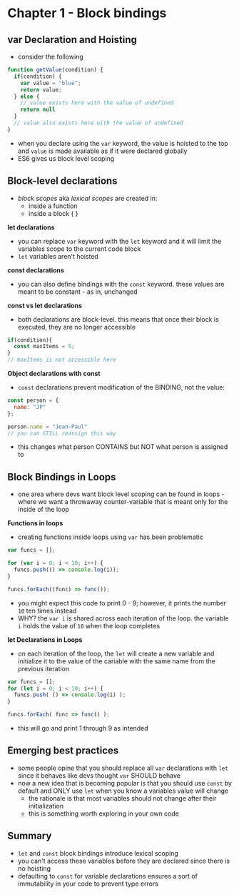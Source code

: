 # Chapter 1 - Block bindings
## var Declaration and Hoisting

* consider the following

```js
function getValue(condition) {
  if(condition) {
    var value = "blue";
    return value;
  } else {
    // value exists here with the value of undefined
    return null
  }
  // value also exists here with the value of undefined
}
```

* when you declare using the `var` keyword, the value is hoisted to the top and `value` is made available as if it were declared globally
* ES6 gives us block level scoping

## Block-level declarations
* *block scopes* aka *lexical scopes* are created in:
  - inside a function
  - inside a block { }

**let declarations**

* you can replace `var` keyword with the `let` keyword and it will limit the variables scope to the current code block
* `let` variables aren't hoisted

**const declarations**

* you can also define bindings with the `const` keyword. these values are meant to be constant - as in, unchanged

**const vs let declarations**

* both declarations are block-level. this means that once their block is executed, they are no longer accessible

```js
if(condition){
  const maxItems = 5;
}
// maxItems is not accessible here
```

**Object declarations with const**

* `const` declarations prevent modification of the BINDING, not the value:

```js
const person = {
  name: "JP"
};

person.name = "Jean-Paul"
// you can STILL reassign this way
```

* this changes what person CONTAINS but NOT what person is assigned to

## Block Bindings in Loops
* one area where devs want block level scoping can be found in loops - where we want a throwaway counter-variable that is meant only for the inside of the loop

**Functions in loops**

* creating functions inside loops using `var` has been problematic

```js
var funcs = [];

for (var i = 0; i < 10; i++) {
  funcs.push(() => console.log(i));
}

funcs.forEach((func) => func());
```

* you might expect this code to print 0 - 9; however, it prints the number `10` ten times instead
* WHY? the `var i` is shared across each iteration of the loop. the variable `i` holds the value of `10` when the loop completes

**let Declarations in Loops**

* on each iteration of the loop, the `let` will create a new variable and initialize it to the value of the cariable with the same name from the previous iteration

```js
var funcs = [];
for (let i = 0; i < 10; i++) {
  funcs.push( () => console.log(i) );
}

funcs.forEach( func => func() );
```

* this will go and print 1 through 9 as intended


## Emerging best practices
* some people opine that you should replace all `var` declarations with `let` since it behaves like devs thought `var` SHOULD behave
* now a new idea that is becoming popular is that you should use `const` by default and ONLY use `let` when you know a variables value will change
  - the rationale is that most variables should not change after their initialization
  - this is something worth exploring in your own code


## Summary
* `let` and `const` block bindings introduce lexical scoping
* you can't access these variables before they are declared since there is no hoisting
* defaulting to `const` for variable declarations ensures a sort of immutability in your code to prevent type errors
